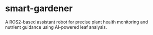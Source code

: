 # smart-gardener
A ROS2-based assistant robot for precise plant health monitoring and nutrient guidance using AI-powered leaf analysis.
